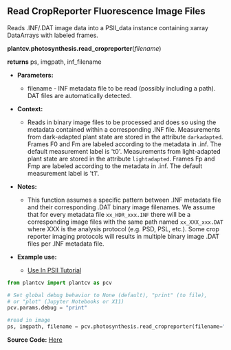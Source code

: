 ## Read CropReporter Fluorescence Image Files

Reads .INF/.DAT image data into a PSII_data instance containing xarray DataArrays with labeled frames. 

**plantcv.photosynthesis.read_cropreporter**(*filename*)

**returns** ps, imgpath, inf_filename

- **Parameters:**
    - filename - INF metadata file to be read (possibly including a path). DAT files are automatically detected.
    
- **Context:**
    - Reads in binary image files to be processed and does so using the metadata contained within a corresponding .INF file. Measurements from dark-adapted plant state are stored in the attribute `darkadapted`. Frames F0 and Fm are labeled according to the metadata in .inf. The default measurement label is 't0'. Measurements from light-adapted plant state are stored in the attribute `lightadapted`. Frames Fp and Fmp are labeled according to the metadata in .inf. The default measurement label is 't1'.
- **Notes:**
    - This function assumes a specific pattern between .INF metadata file and their corresponding .DAT binary image filenames. 
    We assume that for every metadata file `xx_HDR_xxx.INF` there will be a corresponding image files with the same path
    named `xx_XXX_xxx.DAT` where XXX is the analysis protocol (e.g. PSD, PSL, etc.). Some crop reporter imaging protocols will results in multiple binary image .DAT files per .INF metadata file.  
- **Example use:**
    - [Use In PSII Tutorial](psII_tutorial.md) 


```python
from plantcv import plantcv as pcv      

# Set global debug behavior to None (default), "print" (to file), 
# or "plot" (Jupyter Notebooks or X11)
pcv.params.debug = "print"

#read in image
ps, imgpath, filename = pcv.photosynthesis.read_cropreporter(filename="PSII_HDR_20200826_22_rep6.INF")

```

**Source Code:** [Here](https://github.com/danforthcenter/plantcv/blob/master/plantcv/plantcv/photosynthesis/read_cropreporter.py)
